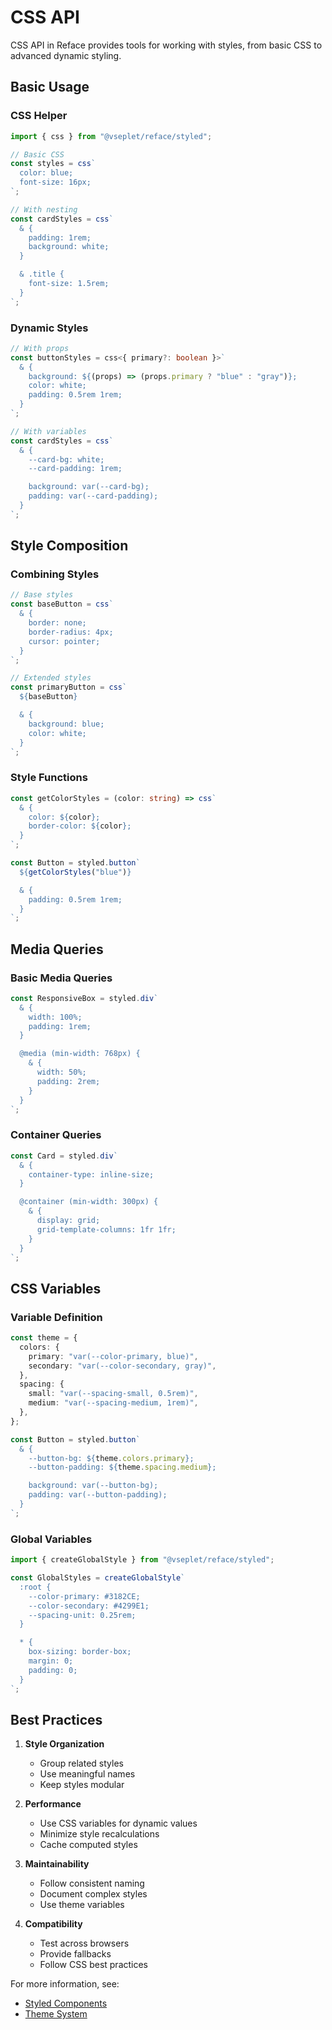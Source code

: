 # CSS API

CSS API in Reface provides tools for working with styles, from basic CSS to advanced dynamic styling.

## Basic Usage

### CSS Helper

```typescript
import { css } from "@vseplet/reface/styled";

// Basic CSS
const styles = css`
  color: blue;
  font-size: 16px;
`;

// With nesting
const cardStyles = css`
  & {
    padding: 1rem;
    background: white;
  }

  & .title {
    font-size: 1.5rem;
  }
`;
```

### Dynamic Styles

```typescript
// With props
const buttonStyles = css<{ primary?: boolean }>`
  & {
    background: ${(props) => (props.primary ? "blue" : "gray")};
    color: white;
    padding: 0.5rem 1rem;
  }
`;

// With variables
const cardStyles = css`
  & {
    --card-bg: white;
    --card-padding: 1rem;

    background: var(--card-bg);
    padding: var(--card-padding);
  }
`;
```

## Style Composition

### Combining Styles

```typescript
// Base styles
const baseButton = css`
  & {
    border: none;
    border-radius: 4px;
    cursor: pointer;
  }
`;

// Extended styles
const primaryButton = css`
  ${baseButton}

  & {
    background: blue;
    color: white;
  }
`;
```

### Style Functions

```typescript
const getColorStyles = (color: string) => css`
  & {
    color: ${color};
    border-color: ${color};
  }
`;

const Button = styled.button`
  ${getColorStyles("blue")}

  & {
    padding: 0.5rem 1rem;
  }
`;
```

## Media Queries

### Basic Media Queries

```typescript
const ResponsiveBox = styled.div`
  & {
    width: 100%;
    padding: 1rem;
  }

  @media (min-width: 768px) {
    & {
      width: 50%;
      padding: 2rem;
    }
  }
`;
```

### Container Queries

```typescript
const Card = styled.div`
  & {
    container-type: inline-size;
  }

  @container (min-width: 300px) {
    & {
      display: grid;
      grid-template-columns: 1fr 1fr;
    }
  }
`;
```

## CSS Variables

### Variable Definition

```typescript
const theme = {
  colors: {
    primary: "var(--color-primary, blue)",
    secondary: "var(--color-secondary, gray)",
  },
  spacing: {
    small: "var(--spacing-small, 0.5rem)",
    medium: "var(--spacing-medium, 1rem)",
  },
};

const Button = styled.button`
  & {
    --button-bg: ${theme.colors.primary};
    --button-padding: ${theme.spacing.medium};

    background: var(--button-bg);
    padding: var(--button-padding);
  }
`;
```

### Global Variables

```typescript
import { createGlobalStyle } from "@vseplet/reface/styled";

const GlobalStyles = createGlobalStyle`
  :root {
    --color-primary: #3182CE;
    --color-secondary: #4299E1;
    --spacing-unit: 0.25rem;
  }

  * {
    box-sizing: border-box;
    margin: 0;
    padding: 0;
  }
`;
```

## Best Practices

1. **Style Organization**

   - Group related styles
   - Use meaningful names
   - Keep styles modular

2. **Performance**

   - Use CSS variables for dynamic values
   - Minimize style recalculations
   - Cache computed styles

3. **Maintainability**

   - Follow consistent naming
   - Document complex styles
   - Use theme variables

4. **Compatibility**
   - Test across browsers
   - Provide fallbacks
   - Follow CSS best practices

For more information, see:

- [Styled Components](./components.md)
- [Theme System](./theme.md)
